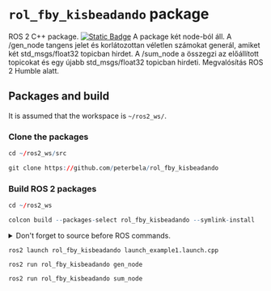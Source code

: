 # `rol_fby_kisbeadando` package
ROS 2 C++ package.  [![Static Badge](https://img.shields.io/badge/ROS_2-Humble-34aec5)](https://docs.ros.org/en/humble/)
A package két node-ból áll. A /gen_node tangens jelet és korlátozottan véletlen számokat generál, amiket két std_msgs/float32 topicban hirdet. A /sum_node a összegzi az előállított topicokat és egy újabb std_msgs/float32 topicban hirdeti. Megvalósítás ROS 2 Humble alatt.
## Packages and build

It is assumed that the workspace is `~/ros2_ws/`.

### Clone the packages
``` r
cd ~/ros2_ws/src
```
``` r
git clone https://github.com/peterbela/rol_fby_kisbeadando
```

### Build ROS 2 packages
``` r
cd ~/ros2_ws
```
``` r
colcon build --packages-select rol_fby_kisbeadando --symlink-install
```

<details>
<summary> Don't forget to source before ROS commands.</summary>

``` bash
source ~/ros2_ws/install/setup.bash
```
</details>

```
ros2 launch rol_fby_kisbeadando launch_example1.launch.cpp
```
```
ros2 run rol_fby_kisbeadando gen_node
```
```
ros2 run rol_fby_kisbeadando sum_node 
```
